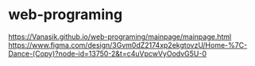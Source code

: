 # web-programing
https://Vanasik.github.io/web-programing/mainpage/mainpage.html
https://www.figma.com/design/3Gvm0dZ2174xp2ekgtovzU/Home-%7C-Dance-(Copy)?node-id=13750-2&t=c4uVpcwVyOodvG5U-0
